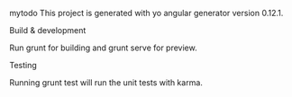 mytodo
This project is generated with yo angular generator version 0.12.1.

Build & development

Run grunt for building and grunt serve for preview.

Testing

Running grunt test will run the unit tests with karma.

